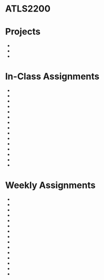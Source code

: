 # ATLS2200

# Projects

*
*
*

# In-Class Assignments

*
*
*
*
*
*
*
*
*
*
*
*
*
*
*

# Weekly Assignments

*
*
*
*
*
*
*
*
*
*
*
*
*
*
*
